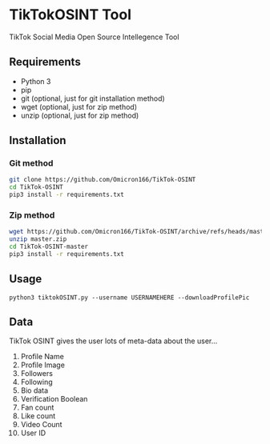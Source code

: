 # TikTokOSINT Tool

TikTok Social Media Open Source Intellegence Tool

## Requirements
- Python 3
- pip
- git (optional, just for git installation method)
- wget (optional, just for zip method)
- unzip (optional, just for zip method)

## Installation
### Git method
```bash
git clone https://github.com/Omicron166/TikTok-OSINT
cd TikTok-OSINT
pip3 install -r requirements.txt
```
### Zip method
```bash
wget https://github.com/Omicron166/TikTok-OSINT/archive/refs/heads/master.zip
unzip master.zip
cd TikTok-OSINT-master
pip3 install -r requirements.txt
```
 

## Usage

```python3 tiktokOSINT.py --username USERNAMEHERE --downloadProfilePic```


## Data

TikTok OSINT gives the user lots of meta-data about the user...

1. Profile Name
2. Profile Image
3. Followers
4. Following
5. Bio data
6. Verification Boolean
7. Fan count
8. Like count
9. Video Count
10. User ID

